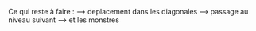 Ce qui reste à faire :
 --> deplacement dans les diagonales
 --> passage au niveau suivant
 --> et les monstres
